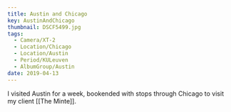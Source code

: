 ```yaml
---
title: Austin and Chicago
key: AustinAndChicago
thumbnail: DSCF5499.jpg
tags:
  - Camera/XT-2
  - Location/Chicago
  - Location/Austin
  - Period/KULeuven
  - AlbumGroup/Austin
date: 2019-04-13
---
```

I visited Austin for a week, bookended with stops through Chicago to visit my client [[The Minte]].
<!-- TODO Wil: add link once the case study exists -->

